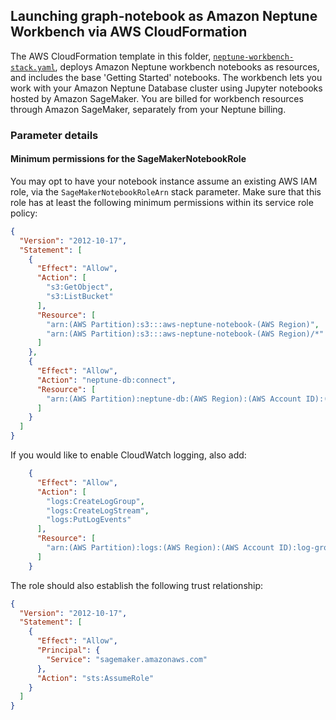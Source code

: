 ## Launching graph-notebook as Amazon Neptune Workbench via AWS CloudFormation

The AWS CloudFormation template in this folder, [`neptune-workbench-stack.yaml`](neptune-workbench-stack.yaml), deploys Amazon Neptune workbench notebooks as resources, and includes the base 'Getting Started' notebooks. The workbench lets you work with your Amazon Neptune Database cluster using Jupyter notebooks hosted by Amazon SageMaker. You are billed for workbench resources through Amazon SageMaker, separately from your Neptune billing.

### Parameter details
#### Minimum permissions for the SageMakerNotebookRole
You may opt to have your notebook instance assume an existing AWS IAM role, via the `SageMakerNotebookRoleArn` stack parameter. Make sure that this role has at least the following minimum permissions within its service role policy:

```json
{
  "Version": "2012-10-17",
  "Statement": [
    {
      "Effect": "Allow",
      "Action": [
        "s3:GetObject",
        "s3:ListBucket"
      ],
      "Resource": [
        "arn:(AWS Partition):s3:::aws-neptune-notebook-(AWS Region)",
        "arn:(AWS Partition):s3:::aws-neptune-notebook-(AWS Region)/*"
      ]
    },
    {
      "Effect": "Allow",
      "Action": "neptune-db:connect",
      "Resource": [
        "arn:(AWS Partition):neptune-db:(AWS Region):(AWS Account ID):(Cluster Resource ID)/*"
      ]
    }
  ]
}
```

If you would like to enable CloudWatch logging, also add:
```json
    {
      "Effect": "Allow",
      "Action": [
        "logs:CreateLogGroup",
        "logs:CreateLogStream",
        "logs:PutLogEvents"
      ],
      "Resource": [
        "arn:(AWS Partition):logs:(AWS Region):(AWS Account ID):log-group:/aws/sagemaker/*"
      ]
    }
```

The role should also establish the following trust relationship:

```json
{
  "Version": "2012-10-17",
  "Statement": [
    {
      "Effect": "Allow",
      "Principal": {
        "Service": "sagemaker.amazonaws.com"
      },
      "Action": "sts:AssumeRole"
    }
  ]
}
```
